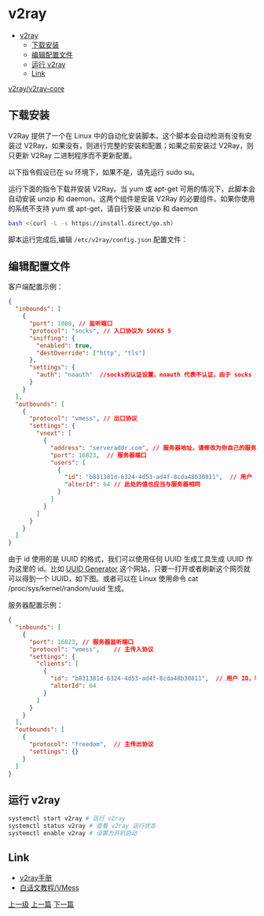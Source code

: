 # v2ray

<!-- @import "[TOC]" {cmd="toc" depthFrom=1 depthTo=6 orderedList=false} -->
<!-- code_chunk_output -->

* [v2ray](#v2ray)
	* [下载安装](#下载安装)
	* [编辑配置文件](#编辑配置文件)
	* [运行 v2ray](#运行-v2ray)
	* [Link](#link)

<!-- /code_chunk_output -->
[v2ray/v2ray-core](https://github.com/v2ray/v2ray-core)

## 下载安装
V2Ray 提供了一个在 Linux 中的自动化安装脚本。这个脚本会自动检测有没有安装过 V2Ray，如果没有，则进行完整的安装和配置；如果之前安装过 V2Ray，则只更新 V2Ray 二进制程序而不更新配置。

以下指令假设已在 su 环境下，如果不是，请先运行 sudo su。

运行下面的指令下载并安装 V2Ray。当 yum 或 apt-get 可用的情况下，此脚本会自动安装 unzip 和 daemon。这两个组件是安装 V2Ray 的必要组件。如果你使用的系统不支持 yum 或 apt-get，请自行安装 unzip 和 daemon

```sh
bash <(curl -L -s https://install.direct/go.sh)
```
脚本运行完成后,编辑 `/etc/v2ray/config.json` 配置文件：

## 编辑配置文件
客户端配置示例：
```json
{
  "inbounds": [
    {
      "port": 1080, // 监听端口
      "protocol": "socks", // 入口协议为 SOCKS 5
      "sniffing": {
        "enabled": true,
        "destOverride": ["http", "tls"]
      },
      "settings": {
        "auth": "noauth"  //socks的认证设置，noauth 代表不认证，由于 socks 通常在客户端使用，所以这里不认证
      }
    }
  ],
  "outbounds": [
    {
      "protocol": "vmess", // 出口协议
      "settings": {
        "vnext": [
          {
            "address": "serveraddr.com", // 服务器地址，请修改为你自己的服务器 IP 或域名
            "port": 16823,  // 服务器端口
            "users": [
              {
                "id": "b831381d-6324-4d53-ad4f-8cda48b30811",  // 用户 ID，必须与服务器端配置相同,类似于 ss 的密UUID
                "alterId": 64 // 此处的值也应当与服务器相同
              }
            ]
          }
        ]
      }
    }
  ]
}
```
由于 id 使用的是 UUID 的格式，我们可以使用任何 UUID 生成工具生成 UUID 作为这里的 id。比如 [UUID Generator](https://www.uuidgenerator.net/) 这个网站，只要一打开或者刷新这个网页就可以得到一个 UUID，如下图。或者可以在 Linux 使用命令 cat /proc/sys/kernel/random/uuid 生成。

服务器配置示例：
```json
{
  "inbounds": [
    {
      "port": 16823, // 服务器监听端口
      "protocol": "vmess",    // 主传入协议
      "settings": {
        "clients": [
          {
            "id": "b831381d-6324-4d53-ad4f-8cda48b30811",  // 用户 ID，客户端与服务器必须相同
            "alterId": 64
          }
        ]
      }
    }
  ],
  "outbounds": [
    {
      "protocol": "freedom",  // 主传出协议
      "settings": {}
    }
  ]
}
```

## 运行 v2ray
```sh
systemctl start v2ray # 运行 v2ray
systemctl status v2ray # 查看 v2ray 运行状态
systemctl enable v2ray # 设置为开机启动
```

## Link
* [v2ray手册](https://www.v2ray.com/)
* [白话文教程/VMess](https://toutyrater.github.io/basic/vmess.html)


[上一级](README.md)
[上一篇](ubuntuInstallSSAndV2rayPlugin.md)
[下一篇](vsCode.md)
